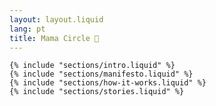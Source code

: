 ```yaml
---
layout: layout.liquid
lang: pt
title: Mama Circle 💞
---
```


    {% include "sections/intro.liquid" %}
    {% include "sections/manifesto.liquid" %}
    {% include "sections/how-it-works.liquid" %}
    {% include "sections/stories.liquid" %}
